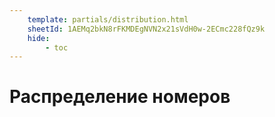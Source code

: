 ```yaml
---
    template: partials/distribution.html
    sheetId: 1AEMq2bkN8rFKMDEgNVN2x21sVdH0w-2ECmc228fQz9k
    hide:
        - toc
---
```


# Распределение номеров
